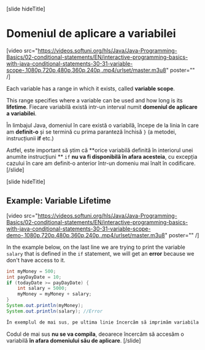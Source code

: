 [slide hideTitle]

# Domeniul de aplicare a variabilei
[video src="https://videos.softuni.org/hls/Java/Java-Programming-Basics/02-conditional-statements/EN/interactive-programming-basics-with-java-conditional-statements-30-31-variable-scope-,1080p,720p,480p,360p,240p,.mp4/urlset/master.m3u8" poster="" /]

Each variable has a range in which it exists, called **variable scope**. 

This range specifies where a variable can be used and how long is its **lifetime**. 
Fiecare variabilă există intr-un interval numit **domeniul de aplicare a variabilei**.

În limbajul Java, domeniul în care există o variabilă, începe de la linia în care am **definit-o** și se termină cu prima paranteză închisă `}` (a metodei, instrucțiunii **if** etc.)

Astfel, este important să știm că **orice variabilă definită în interiorul unei anumite instrucțiuni ** `if` **nu va fi disponibilă în afara acesteia**, cu excepția cazului în care am definit-o anterior într-un domeniu mai înalt în codificare.
[/slide]

[slide hideTitle]

## Example: Variable Lifetime
[video src="https://videos.softuni.org/hls/Java/Java-Programming-Basics/02-conditional-statements/EN/interactive-programming-basics-with-java-conditional-statements-30-31-variable-scope-demo-,1080p,720p,480p,360p,240p,.mp4/urlset/master.m3u8" poster="" /]

In the example below, on the last line we are trying to print the variable `salary` that is defined in the `if` statement, we will get an **error** because we don't have access to it.

```java
int myMoney = 500;
int payDayDate = 10;
if (todayDate >= payDayDate) {
    int salary = 5000;
    myMoney = myMoney + salary;
}
System.out.println(myMoney); 
System.out.println(salary); //Error

În exemplul de mai sus, pe ultima linie încercăm să imprimăm variabila `salariu` care este definită în declarația `if`, vom primi o **eroare** deoarece nu avem acces la ea.

```

Codul de mai sus **nu se va compila**, deoarece încercăm să accesăm o variabilă **în afara domeniului său de aplicare**.
[/slide]